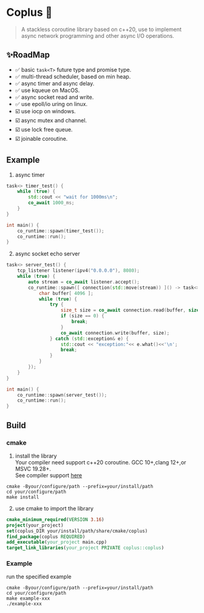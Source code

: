 # Coplus 👋

>A stackless coroutine library based on c++20, use to implement async network programming and other async I/O operations.

## ✨RoadMap

+ ✅ basic ```task<T>``` future type and promise type.
+ ✅ multi-thread scheduler, based on min heap.
+ ✅ async timer and async delay.
+ ✅️ use kqueue on MacOS.
+ ✅ async socket read and write.
+ ✅️️ use epoll/io uring on linux.
+ ☑️ use iocp on windows.
+ ☑️ async mutex and channel.
+ ☑️ use lock free queue.
+ ☑️ joinable coroutine.

## Example
1. async timer
```c++
task<> timer_test() {
    while (true) {
        std::cout << "wait for 1000ms\n";
        co_await 1000_ms;
    }
}

int main() {
    co_runtime::spawn(timer_test());
    co_runtime::run();
}
```

2. async socket echo server
```c++
task<> server_test() {
    tcp_listener listener(ipv4("0.0.0.0"), 8080);
    while (true) {
        auto stream = co_await listener.accept();
        co_runtime::spawn([ connection(std::move(stream)) ]() -> task<> {
            char buffer[ 4096 ];
            while (true) {
                try {
                    size_t size = co_await connection.read(buffer, sizeof buffer);
                    if (size == 0) {
                        break;
                    }
                    co_await connection.write(buffer, size);
                } catch (std::exception& e) {
                    std::cout << "exception:"<< e.what()<<'\n';
                    break;
                }
            }
        });
    }
}

int main() {
    co_runtime::spawn(server_test());
    co_runtime::run();
}
```
## Build
### cmake
1. install the library  
Your compiler need support c++20 coroutine. GCC 10+,clang 12+,or MSVC 19.28+.  
See compiler support [here](https://en.cppreference.com/w/cpp/compiler_support/20)   
```shell
cmake -Byour/configure/path --prefix=your/install/path
cd your/configure/path
make install
```
2. use cmake to import the library
```cmake
cmake_minimum_required(VERSION 3.16)
project(your_project)
set(coplus_DIR your/install/path/share/cmake/coplus)
find_package(coplus REQUIRED)
add_executable(your_project main.cpp)
target_link_libraries(your_project PRIVATE coplus::coplus)
```
### Example
run the specified example
```shell
cmake -Byour/configure/path --prefix=your/install/path
cd your/configure/path
make example-xxx
./example-xxx
```
